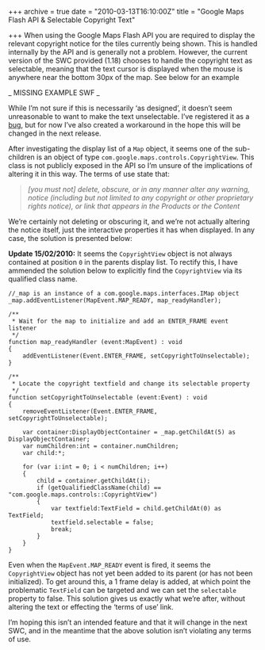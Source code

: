 +++
archive = true
date = "2010-03-13T16:10:00Z"
title = "Google Maps Flash API & Selectable Copyright Text"

+++
When using the Google Maps Flash API you are required to display the relevant copyright notice for the tiles currently being shown. This is handled internally by the API and is generally not a problem. However, the current version of the SWC provided (1.18) chooses to handle the copyright text as selectable, meaning that the text cursor is displayed when the mouse is anywhere near the bottom 30px of the map. See below for an example

_ MISSING EXAMPLE SWF _

While I’m not sure if this is necessarily ‘as designed’, it doesn’t seem unreasonable to want to make the text unselectable. I’ve registered it as a [bug](http://code.google.com/p/gmaps-api-issues/issues/detail?id=2234), but for now I’ve also created a workaround in the hope this will be changed in the next release.

After investigating the display list of a `Map` object, it seems one of the sub-children is an object of type `com.google.maps.controls.CopyrightView`. This class is not publicly exposed in the API so I’m unsure of the implications of altering it in this way. The terms of use state that:

> *[you must not] delete, obscure, or in any manner alter any warning, notice (including but not limited to any copyright or other proprietary rights notice), or link that appears in the Products or the Content*

We’re certainly not deleting or obscuring it, and we’re not actually altering the notice itself, just the interactive properties it has when displayed. In any case, the solution is presented below:

**Update 15/02/2010:** It seems the `CopyrightView` object is not always contained at position `0` in the parents display list. To rectify this, I have ammended the solution below to explicitly find the `CopyrightView` via its qualified class name.

    //_map is an instance of a com.google.maps.interfaces.IMap object
    _map.addEventListener(MapEvent.MAP_READY, map_readyHandler);

    /**
     * Wait for the map to initialize and add an ENTER_FRAME event listener 
     */
    function map_readyHandler (event:MapEvent) : void
    {
        addEventListener(Event.ENTER_FRAME, setCopyrightToUnselectable);
    }

    /**
     * Locate the copyright textfield and change its selectable property
     */
    function setCopyrightToUnselectable (event:Event) : void
    {
        removeEventListener(Event.ENTER_FRAME, setCopyrightToUnselectable);

        var container:DisplayObjectContainer = _map.getChildAt(5) as DisplayObjectContainer;
        var numChildren:int = container.numChildren;
        var child:*;

        for (var i:int = 0; i < numChildren; i++)
        {
            child = container.getChildAt(i);
            if (getQualifiedClassName(child) == "com.google.maps.controls::CopyrightView")
            {
                var textfield:TextField = child.getChildAt(0) as TextField;
                textfield.selectable = false;	
                break;
            }
        }
    }

Even when the `MapEvent.MAP_READY` event is fired, it seems the `CopyrightView` object has not yet been added to its parent (or has not been initialized). To get around this, a 1 frame delay is added, at which point the problematic `TextField` can be targeted and we can set the `selectable` property to false. This solution gives us exactly what we’re after, without altering the text or effecting the ‘terms of use’ link.

I’m hoping this isn’t an intended feature and that it will change in the next SWC, and in the meantime that the above solution isn’t violating any terms of use.